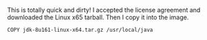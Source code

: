 This is totally quick and dirty! I accepted the license agreement and downloaded the Linux x65 tarball. Then I copy it into the image.

```bash
COPY jdk-8u161-linux-x64.tar.gz /usr/local/java
```
